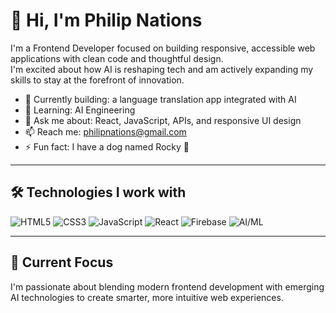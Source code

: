 # 👋 Hi, I'm Philip Nations

I'm a Frontend Developer focused on building responsive, accessible web applications with clean code and thoughtful design.  
I'm excited about how AI is reshaping tech and am actively expanding my skills to stay at the forefront of innovation.

- 🔭 Currently building: a language translation app integrated with AI
- 🌱 Learning: AI Engineering
- 💬 Ask me about: React, JavaScript, APIs, and responsive UI design
- 📫 Reach me: [philipnations@gmail.com](mailto:philipnations@gmail.com)
- ⚡ Fun fact: I have a dog named Rocky 🐶

---

## 🛠️ Technologies I work with
![HTML5](https://img.shields.io/badge/HTML5-E34F26?style=for-the-badge&logo=html5&logoColor=white)
![CSS3](https://img.shields.io/badge/CSS3-1572B6?style=for-the-badge&logo=css3&logoColor=white)
![JavaScript](https://img.shields.io/badge/JavaScript-F7DF1E?style=for-the-badge&logo=javascript&logoColor=black)
![React](https://img.shields.io/badge/React-20232A?style=for-the-badge&logo=react&logoColor=61DAFB)
![Firebase](https://img.shields.io/badge/Firebase-FFCA28?style=for-the-badge&logo=firebase&logoColor=black)
![AI/ML](https://img.shields.io/badge/AI%2FML-00C7B7?style=for-the-badge&logo=openai&logoColor=white)

---

## 🚀 Current Focus
I'm passionate about blending modern frontend development with emerging AI technologies to create smarter, more intuitive web experiences.
